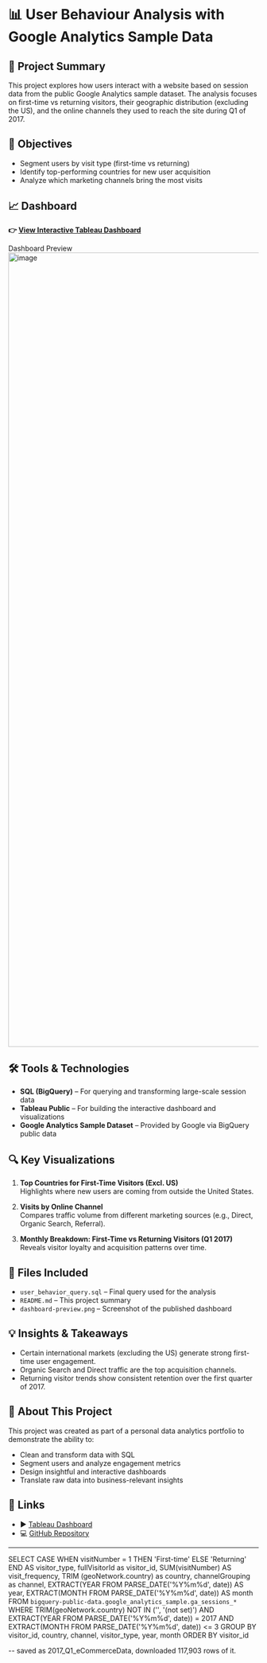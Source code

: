 # 📊 User Behaviour Analysis with Google Analytics Sample Data

## 🧠 Project Summary
This project explores how users interact with a website based on session data from the public Google Analytics sample dataset. The analysis focuses on first-time vs returning visitors, their geographic distribution (excluding the US), and the online channels they used to reach the site during Q1 of 2017.

## 🎯 Objectives
- Segment users by visit type (first-time vs returning)
- Identify top-performing countries for new user acquisition
- Analyze which marketing channels bring the most visits

## 📈 Dashboard
**👉 [View Interactive Tableau Dashboard](https://public.tableau.com/views/First-timeUserTrendAnalysis2017-Q1excl_US/First-timeUserTrendAnalysis2017-Q1excl_US?:language=en-US&:sid=&:redirect=auth&:display_count=n&:origin=viz_share_link)**  

Dashboard Preview
<img width="1998" height="1598" alt="image" src="https://github.com/user-attachments/assets/0c9cd845-3c51-4456-b19d-2416b5df4adb" />


## 🛠️ Tools & Technologies
- **SQL (BigQuery)** – For querying and transforming large-scale session data  
- **Tableau Public** – For building the interactive dashboard and visualizations  
- **Google Analytics Sample Dataset** – Provided by Google via BigQuery public data

## 🔍 Key Visualizations
1. **Top Countries for First-Time Visitors (Excl. US)**  
   Highlights where new users are coming from outside the United States.

2. **Visits by Online Channel**  
   Compares traffic volume from different marketing sources (e.g., Direct, Organic Search, Referral).

3. **Monthly Breakdown: First-Time vs Returning Visitors (Q1 2017)**  
   Reveals visitor loyalty and acquisition patterns over time.

## 📂 Files Included
- `user_behavior_query.sql` – Final query used for the analysis
- `README.md` – This project summary
- `dashboard-preview.png` – Screenshot of the published dashboard

## 💡 Insights & Takeaways
- Certain international markets (excluding the US) generate strong first-time user engagement.
- Organic Search and Direct traffic are the top acquisition channels.
- Returning visitor trends show consistent retention over the first quarter of 2017.

## 📌 About This Project
This project was created as part of a personal data analytics portfolio to demonstrate the ability to:
- Clean and transform data with SQL
- Segment users and analyze engagement metrics
- Design insightful and interactive dashboards
- Translate raw data into business-relevant insights

## 🔗 Links
- ▶️ [Tableau Dashboard](https://public.tableau.com/views/First-timeUserTrendAnalysis2017-Q1excl_US/First-timeUserTrendAnalysis2017-Q1excl_US?:language=en-US&:sid=&:redirect=auth&:display_count=n&:origin=viz_share_link)
- 💻 [GitHub Repository](https://github.com/your-username/your-repo-name)

---





SELECT 
  CASE 
    WHEN visitNumber = 1 THEN 'First-time'
    ELSE 'Returning'
  END AS visitor_type,
  fullVisitorId as visitor_id,
  SUM(visitNumber) AS visit_frequency,
  TRIM (geoNetwork.country) as country,
  channelGrouping as channel,
  EXTRACT(YEAR FROM PARSE_DATE('%Y%m%d', date)) AS year,
  EXTRACT(MONTH FROM PARSE_DATE('%Y%m%d', date)) AS month
FROM `bigquery-public-data.google_analytics_sample.ga_sessions_*` 
WHERE 
  TRIM(geoNetwork.country) NOT IN ('', '(not set)')
  AND EXTRACT(YEAR FROM PARSE_DATE('%Y%m%d', date)) = 2017
  AND EXTRACT(MONTH FROM PARSE_DATE('%Y%m%d', date)) <= 3
GROUP BY visitor_id, country, channel, visitor_type, year, month 
ORDER BY visitor_id

-- saved as 2017_Q1_eCommerceData, downloaded 117,903 rows of it. 
